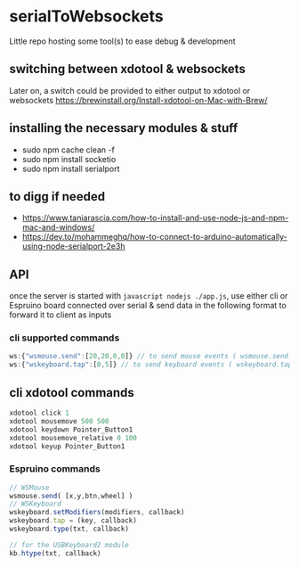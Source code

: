 # serialToWebsockets
Little repo hosting some tool(s) to ease debug &amp; development

## switching between xdotool & websockets
Later on, a switch could be provided to either output to xdotool or websockets
https://brewinstall.org/Install-xdotool-on-Mac-with-Brew/

## installing the necessary modules & stuff
- sudo npm cache clean -f
- sudo npm install socketio
- sudo npm install serialport

## to digg if needed
- https://www.taniarascia.com/how-to-install-and-use-node-js-and-npm-mac-and-windows/
- https://dev.to/mohammeghq/how-to-connect-to-arduino-automatically-using-node-serialport-2e3h

## API

once the server is started with ```javascript nodejs ./app.js```,
use either cli or Espruino board connected over serial & send data in the following format to forward it to client as inputs

### cli supported commands
```javascript
ws:{"wsmouse.send":[20,20,0,0]} // to send mouse events ( wsmouse.send:[x,y,btn,wheel]} )
ws:{"wskeyboard.tap":[0,5]} // to send keyboard events ( wskeyboard.tap:[modifiers,key] )
```
## cli xdotool commands
```javascript
xdotool click 1
xdotool mousemove 500 500
xdotool keydown Pointer_Button1
xdotool mousemove_relative 0 100
xdotool keyup Pointer_Button1
```

### Espruino commands
```javascript
// WSMouse
wsmouse.send( [x,y,btn,wheel] )
// WSKeyboard
wskeyboard.setModifiers(modifiers, callback)
wskeyboard.tap = (key, callback)
wskeyboard.type(txt, callback)

// for the USBKeyboard2 module
kb.htype(txt, callback)
```
